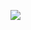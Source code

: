 ![](1.jpg![1](https://user-images.githubusercontent.com/75069359/115342955-aa2f4100-a1dd-11eb-8f36-ae72e94b78a1.jpg)
)
